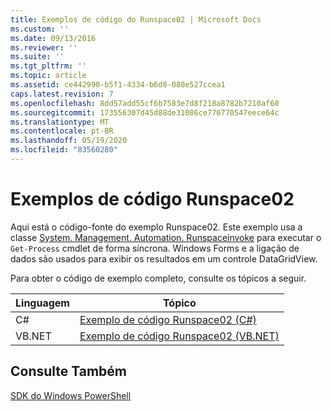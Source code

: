 ```yaml
---
title: Exemplos de código do Runspace02 | Microsoft Docs
ms.custom: ''
ms.date: 09/13/2016
ms.reviewer: ''
ms.suite: ''
ms.tgt_pltfrm: ''
ms.topic: article
ms.assetid: ce442990-b5f1-4334-b6d8-080e527ccea1
caps.latest.revision: 7
ms.openlocfilehash: 8dd57add55cf6b7583e7d8f218a8782b7210af60
ms.sourcegitcommit: 173556307d45d88de31086ce776770547eece64c
ms.translationtype: MT
ms.contentlocale: pt-BR
ms.lasthandoff: 05/19/2020
ms.locfileid: "83560280"
---
```

# <a name="runspace02-code-samples"></a>Exemplos de código Runspace02

Aqui está o código-fonte do exemplo Runspace02. Este exemplo usa a classe [System. Management. Automation. Runspaceinvoke](/dotnet/api/System.Management.Automation.RunspaceInvoke) para executar o `Get-Process` cmdlet de forma síncrona. Windows Forms e a ligação de dados são usados para exibir os resultados em um controle DataGridView.

Para obter o código de exemplo completo, consulte os tópicos a seguir.

|Linguagem|Tópico|
|--------------|-----------|
|C#|[Exemplo de código Runspace02 (C#)](./runspace02-csharp-code-sample.md)|
|VB.NET|[Exemplo de código Runspace02 (VB.NET)](./runspace02-vb-net-code-sample.md)|

## <a name="see-also"></a>Consulte Também

[SDK do Windows PowerShell](../windows-powershell-reference.md)
